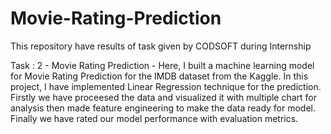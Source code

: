 # Movie-Rating-Prediction
This repository have results of task given by CODSOFT during Internship

Task : 2 - Movie Rating Prediction - Here, I built a machine learning model for Movie Rating Prediction for the IMDB dataset from the Kaggle. In this project, I have implemented Linear Regression technique for the prediction. Firstly we have proceesed the data and visualized it with multiple chart for analysis then made feature engineering to make the data ready for model. Finally we have rated our model performance with evaluation metrics.

